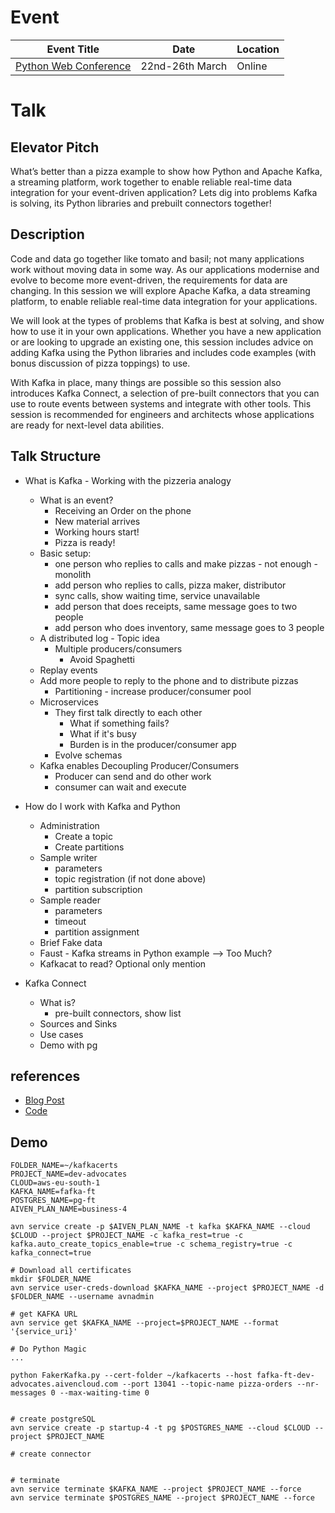 # Event

|Event Title|Date|Location|
|---|---|---|
|[Python Web Conference](ttps://pythonwebconference.com/) | 22nd-26th March | Online |

# Talk

## Elevator Pitch
What’s better than a pizza example to show how Python and Apache Kafka, a streaming platform, work together to enable reliable real-time data integration for your event-driven application? Lets dig into problems Kafka is solving, its Python libraries and prebuilt connectors together!

## Description
Code and data go together like tomato and basil; not many applications work without moving data in some way. As our applications modernise and evolve to become more event-driven, the requirements for data are changing. In this session we will explore Apache Kafka, a data streaming platform, to enable reliable real-time data integration for your applications.

We will look at the types of problems that Kafka is best at solving, and show how to use it in your own applications. Whether you have a new application or are looking to upgrade an existing one, this session includes advice on adding Kafka using the Python libraries and includes code examples (with bonus discussion of pizza toppings) to use.

With Kafka in place, many things are possible so this session also introduces Kafka Connect, a selection of pre-built connectors that you can use to route events between systems and integrate with other tools. This session is recommended for engineers and architects whose applications are ready for next-level data abilities.

## Talk Structure

* What is Kafka - Working with the pizzeria analogy
  * What is an event?
    * Receiving an Order on the phone
    * New material arrives
    * Working hours start!
    * Pizza is ready!
  * Basic setup:
    * one person who replies to calls and make pizzas - not enough - monolith
    * add person who replies to calls, pizza maker, distributor
    * sync calls, show waiting time, service unavailable
    * add person that does receipts, same message goes to two people
    * add person who does inventory, same message goes to 3 people
  * A distributed log - Topic idea
    * Multiple producers/consumers   
      * Avoid Spaghetti
  * Replay events
  * Add more people to reply to the phone and to distribute pizzas
    * Partitioning - increase producer/consumer pool
  * Microservices
    * They first talk directly to each other
      * What if something fails?
      * What if it's busy
      * Burden is in the producer/consumer app   
    * Evolve schemas   
  * Kafka enables Decoupling Producer/Consumers
    * Producer can send and do other work
    * consumer can wait and execute

* How do I work with Kafka and Python
  * Administration
    * Create a topic
    * Create partitions
  * Sample writer
    * parameters
    * topic registration (if not done above)
    * partition subscription
  * Sample reader
    * parameters
    * timeout
    * partition assignment
  * Brief Fake data
  * Faust - Kafka streams in Python example --> Too Much?
  * Kafkacat to read? Optional only mention

* Kafka Connect
  * What is?
    * pre-built connectors, show list
  * Sources and Sinks
  * Use cases
  * Demo with pg

## references

* [Blog Post](https://github.com/aiven/blog-posts/tree/ft_python_fake_producer/2021/01/python_fake_producer)
* [Code](https://github.com/aiven/kafka-python-fake-data-producer)


## Demo

```
FOLDER_NAME=~/kafkacerts
PROJECT_NAME=dev-advocates
CLOUD=aws-eu-south-1
KAFKA_NAME=fafka-ft
POSTGRES_NAME=pg-ft
AIVEN_PLAN_NAME=business-4

avn service create -p $AIVEN_PLAN_NAME -t kafka $KAFKA_NAME --cloud $CLOUD --project $PROJECT_NAME -c kafka_rest=true -c kafka.auto_create_topics_enable=true -c schema_registry=true -c kafka_connect=true

# Download all certificates
mkdir $FOLDER_NAME
avn service user-creds-download $KAFKA_NAME --project $PROJECT_NAME -d $FOLDER_NAME --username avnadmin

# get KAFKA URL
avn service get $KAFKA_NAME --project=$PROJECT_NAME --format '{service_uri}'

# Do Python Magic
...

python FakerKafka.py --cert-folder ~/kafkacerts --host fafka-ft-dev-advocates.aivencloud.com --port 13041 --topic-name pizza-orders --nr-messages 0 --max-waiting-time 0


# create postgreSQL
avn service create -p startup-4 -t pg $POSTGRES_NAME --cloud $CLOUD --project $PROJECT_NAME

# create connector


# terminate
avn service terminate $KAFKA_NAME --project $PROJECT_NAME --force
avn service terminate $POSTGRES_NAME --project $PROJECT_NAME --force
```
